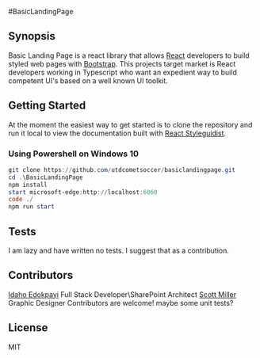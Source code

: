 #BasicLandingPage
## Synopsis

Basic Landing Page is a react library that allows [React](https://reactjs.org/) developers to build styled web pages with [Bootstrap](https://getbootstrap.com/).
This projects target market is React developers working in Typescript who want an expedient way to build competent UI's based on a well known UI toolkit.

## Getting Started

At the moment the easiest way to get started is to clone the repository and run it local to view the documentation built with [React Styleguidist](https://github.com/styleguidist/react-styleguidist).
### Using Powershell on Windows 10
```powershell
git clone https://github.com/utdcometsoccer/basiclandingpage.git
cd .\BasicLandingPage
npm install
start microsoft-edge:http://localhost:6060
code ./
npm run start
```
## Tests

I am lazy and have written no tests. I suggest that as a contribution.

## Contributors
[Idaho Edokpayi](https://whoisidaho.com/) Full Stack Developer\SharePoint Architect
[Scott Miller](http://bulletboydesign.com/) Graphic Designer
Contributors are welcome! maybe some unit tests?

## License
MIT
